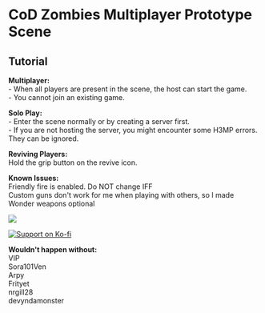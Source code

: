 # CoD Zombies Multiplayer Prototype Scene

## Tutorial

  **Multiplayer:**  
    - When all players are present in the scene, the host can start the game.  
    - You cannot join an existing game.

  **Solo Play:**  
    - Enter the scene normally or by creating a server first.  
    - If you are not hosting the server, you might encounter some H3MP errors. They can be ignored.

**Reviving Players:**  
Hold the grip button on the revive icon.

**Known Issues:**  
Friendly fire is enabled. Do NOT change IFF  
Custom guns don't work for me when playing with others, so I made Wonder weapons optional
   
[![](https://markdown-videos-api.jorgenkh.no/youtube/HSCB_92v260)](https://youtu.be/HSCB_92v260)
   
[![Support on Ko-fi](https://az743702.vo.msecnd.net/cdn/kofi3.png?v=0)](https://ko-fi.com/kodeman)  
   
   
**Wouldn't happen without:**  
VIP  
Sora101Ven  
Arpy  
Frityet  
nrgill28  
devyndamonster  

